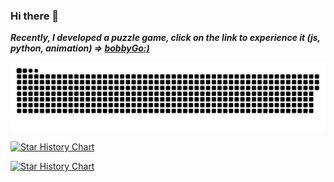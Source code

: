 ### Hi there 👋

___Recently, I developed a puzzle game, click on the link to experience it (js, python, animation) => [bobbyGo:)](https://bobby.duters-wu.cn)___

![github contribution grid snake animation](https://raw.githubusercontent.com/snapre/snapre/output/github-contribution-grid-snake.svg)

[![Star History Chart](https://api.star-history.com/svg?repos=alibaba/macaca&type=Date)](https://star-history.com/#alibaba/macaca&Date)

[![Star History Chart](https://api.star-history.com/svg?repos=macacajs/macaca-datahub,macacajs/reliable,macacajs/app-inspector,macacajs/NoSmoke,macacajs/XCTestWD&type=Date)](https://star-history.com/#macacajs/macaca-datahub&macacajs/reliable&macacajs/app-inspector&macacajs/NoSmoke&macacajs/XCTestWD&Date)

